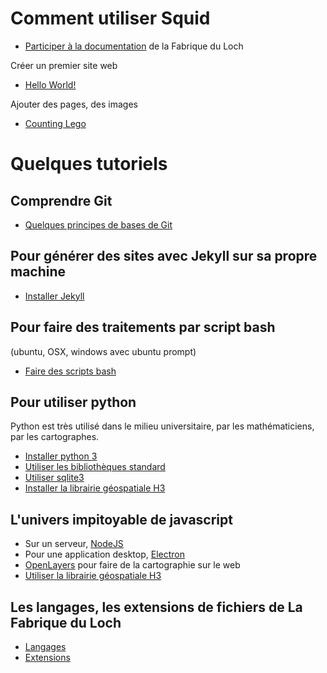 # Comment utiliser Squid

- [Participer à la documentation](start) de la Fabrique du Loch

Créer un premier site web
- [Hello World!](helloworld)

Ajouter des pages, des images
- [Counting Lego](./lego/compter)

# Quelques tutoriels

## Comprendre **Git**
- [Quelques principes de bases de Git](github)

## Pour générer des sites avec **Jekyll** sur sa propre machine

- [Installer Jekyll](jekyll)

## Pour faire des traitements par script **bash**
(ubuntu, OSX, windows avec ubuntu prompt)

- [Faire des scripts bash](bash)

## Pour utiliser **python**
Python est très utilisé dans le milieu universitaire, par les mathématiciens,
par les cartographes.

- [Installer python 3](python/python3)
- [Utiliser les bibliothèques standard](python/libraries)
- [Utiliser sqlite3](python/sqlite)
- [Installer la librairie géospatiale H3](python/h3)

## L'univers impitoyable de **javascript**

- Sur un serveur, [NodeJS](javascript/nodejs)
- Pour une application desktop, [Electron](javascript/electron)
- [OpenLayers](javascript/openlayers) pour faire de la cartographie sur le web
- [Utiliser la librairie géospatiale H3](javascript/h3)

## Les langages, les extensions de fichiers de La Fabrique du Loch

- [Langages](langages)
- [Extensions](extensions)
